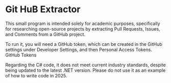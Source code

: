 # Git HuB Extractor

This small program is intended solely for academic purposes, specifically for researching open-source projects by extracting Pull Requests, Issues, and Comments from a GitHub project.

To run it, you will need a GitHub token, which can be created in the GitHub settings under Developer Settings, and then Personal Access Tokens. GitHub Tokens

Regarding the C# code, it does not meet current industry standards, despite being updated to the latest .NET version. Please do not use it as an example of how to write code in 2025.

